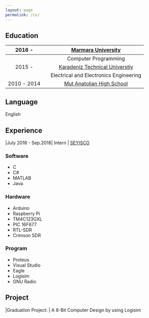 ```yaml
---
layout: page
permalink: /cv/
---
```


## Education

|2016 -     |  |[Marmara University](https://tbmyo.marmara.edu.tr/en)|
| :-------: | :-------:  | :-------: |
| | | Computer Programming |           
|2015 -     | |[Karadeniz Technical Universtiy](http://www.ktu.edu.tr/eee) |
| | | Electrical and Electronics Engineering|
|2010 - 2014|  | [Mut Anatolian High School](http://mutanadolu.meb.k12.tr/)|

## Language

English


## Experience 

|July 2018 - Sep.2018| Intern | [SEYISCO ](https://seyis.co)

### Software
- C
- C#
- MATLAB
- Java

### Hardware
- Arduino
- Raspberry Pi
- TM4C123GXL
- PIC 16F877
- RTL-SDR
- Crimson SDR

### Program
- Proteus
- Visual Studio
- Eagle
- Logisim
- GNU Radio

## Project

|Graduation Project: | A 8-Bit Computer Design by using Logisim



